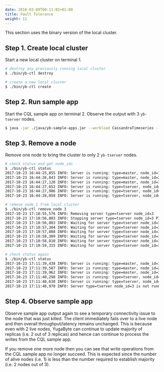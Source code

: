 ```yaml
---
date: 2016-03-09T00:11:02+01:00
title: Fault Tolerance
weight: 11
---
```


This section uses the binary version of the local cluster.

## Step 1. Create local cluster 

Start a new local cluster on terminal 1.

```sh
# destroy any previously running local cluster
$ ./bin/yb-ctl destroy

# create a new local cluster
$ ./bin/yb-ctl create
```

## Step 2. Run sample app 

Start the CQL sample app on terminal 2. Observe the output with 3 `yb-tserver` nodes.

```sh
$ java -jar ./java/yb-sample-apps.jar --workload CassandraTimeseries --nodes 127.0.0.1:9042,127.0.0.2:9042,127.0.0.3:9042 --num_threads_write 1
```

## Step 3. Remove a node

Remove one node to bring the cluster to only 2 `yb-tserver` nodes.

```sh
# check status and get node_ids
$ ./bin/yb-ctl status
2017-10-23 16:44:25,855 INFO: Server is running: type=master, node_id=1, PID=3097, admin service=127.0.0.1:7000
2017-10-23 16:44:26,843 INFO: Server is running: type=master, node_id=2, PID=3100, admin service=127.0.0.2:7000
2017-10-23 16:44:27,120 INFO: Server is running: type=master, node_id=3, PID=3103, admin service=127.0.0.3:7000
2017-10-23 16:44:27,652 INFO: Server is running: type=tserver, node_id=1, PID=3106, admin service=127.0.0.1:9000, cql service=127.0.0.1:9042, redis service=127.0.0.1:6379
2017-10-23 16:44:27,986 INFO: Server is running: type=tserver, node_id=2, PID=3109, admin service=127.0.0.2:9000, cql service=127.0.0.2:9042, redis service=127.0.0.2:6379
2017-10-23 16:44:28,058 INFO: Server is running: type=tserver, node_id=3, PID=3112, admin service=127.0.0.3:9000, cql service=127.0.0.3:9042, redis service=127.0.0.3:6379

# remove node 1 from local cluster
$ ./bin/yb-ctl remove_node 3
2017-10-23 17:10:55,576 INFO: Removing server type=tserver node_id=3
2017-10-23 17:10:56,803 INFO: Stopping server type=tserver node_id=3 PID=3112
2017-10-23 17:10:56,803 INFO: Waiting for server type=tserver node_id=3 PID=3112 to stop...
2017-10-23 17:10:57,304 INFO: Waiting for server type=tserver node_id=3 PID=3112 to stop...
2017-10-23 17:10:57,808 INFO: Waiting for server type=tserver node_id=3 PID=3112 to stop...
2017-10-23 17:10:58,309 INFO: Waiting for server type=tserver node_id=3 PID=3112 to stop...
2017-10-23 17:10:58,810 INFO: Waiting for server type=tserver node_id=3 PID=3112 to stop...
2017-10-23 17:10:59,315 INFO: Waiting for server type=tserver node_id=3 PID=3112 to stop...

# check status again
$ ./bin/yb-ctl status
2017-10-23 17:11:39,438 INFO: Server is running: type=master, node_id=1, PID=3097, admin service=127.0.0.1:7000
2017-10-23 17:11:39,587 INFO: Server is running: type=master, node_id=2, PID=3100, admin service=127.0.0.2:7000
2017-10-23 17:11:39,962 INFO: Server is running: type=master, node_id=3, PID=3103, admin service=127.0.0.3:7000
2017-10-23 17:11:40,298 INFO: Server is running: type=tserver, node_id=1, PID=3106, admin service=127.0.0.1:9000, cql service=127.0.0.1:9042, redis service=127.0.0.1:6379
2017-10-23 17:11:40,630 INFO: Server is running: type=tserver, node_id=2, PID=3109, admin service=127.0.0.2:9000, cql service=127.0.0.2:9042, redis service=127.0.0.2:6379
2017-10-23 17:11:40,970 INFO: Server type=tserver node_id=3 is not running
```

## Step 4. Observe sample app

Observe sample app output again to see a temporary connectivity issue to the node that was just killed. The client immediately fails over to a live node and then overall throughput/latency remains unchanged. This is because even with 2 live nodes, YugaByte can continue to update majority of replicas (i.e. 2 out of 3 replicas) and hence can continue to process the writes from the CQL sample app.

If you remove one more node then you can see that write operations from the CQL sample app no longer succeed. This is expected since the number of alive nodes (i.e. 1) is less than the number required to establish majority (i.e. 2 nodes out of 3).
